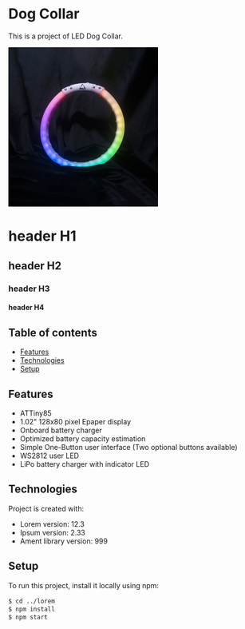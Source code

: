 # Dog Collar
This is a project of LED Dog Collar.

<img src="./images/main.jpg" width="300">

# header H1
## header H2
### header H3
#### header H4

## Table of contents
* [Features](#Features)
* [Technologies](#technologies)
* [Setup](#setup)

## Features
- ATTiny85
- 1.02" 128x80 pixel Epaper display
- Onboard battery charger
- Optimized battery capacity estimation
- Simple One-Button user interface (Two optional buttons available)
- WS2812 user LED
- LiPo battery charger with indicator LED
	
## Technologies
Project is created with:
* Lorem version: 12.3
* Ipsum version: 2.33
* Ament library version: 999
	
## Setup
To run this project, install it locally using npm:

```
$ cd ../lorem
$ npm install
$ npm start
```


